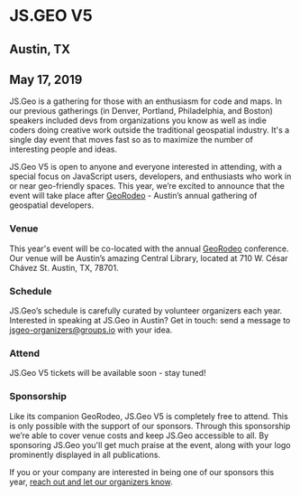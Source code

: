 # JS.GEO V5
## Austin, TX
## May 17, 2019

JS.Geo is a gathering for those with an enthusiasm for code and maps. In our previous gatherings (in Denver, Portland, Philadelphia, and Boston) speakers included devs from organizations you know as well as indie coders doing creative work outside the traditional geospatial industry. It's a single day event that moves fast so as to maximize the number of interesting people and ideas.

JS.Geo V5 is open to anyone and everyone interested in attending, with a special focus on JavaScript users, developers, and enthusiasts who work in or near geo-friendly spaces. This year, we’re excited to announce that the event will take place after [GeoRodeo](https://tnris.org/georodeo/) - Austin’s annual gathering of geospatial developers. 

### Venue
This year's event will be co-located with the annual [GeoRodeo](https://tnris.org/georodeo/) conference. Our venue will be Austin’s amazing Central Library, located at 710 W. César Chávez St. Austin, TX, 78701.


### Schedule
JS.Geo’s schedule is carefully curated by volunteer organizers each year. Interested in speaking at JS.Geo in Austin? Get in touch: send a message to jsgeo-organizers@groups.io with your idea.

### Attend
JS.Geo V5 tickets will be available soon - stay tuned!

### Sponsorship
Like its companion GeoRodeo, JS.Geo V5 is completely free to attend. This is only possible with the support of our sponsors. Through this sponsorship we’re able to cover venue costs and keep JS.Geo accessible to all. By sponsoring JS.Geo you'll get much praise at the event, along with your logo prominently displayed in all publications. 

If you or your company are interested in being one of our sponsors this year, [reach out and let our organizers know](jsgeo-organizers@groups.io).


